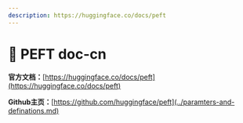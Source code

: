 ```yaml
---
description: https://huggingface.co/docs/peft
---
```


# 🥳 PEFT doc-cn

&#x20;**官方文档：**[https://huggingface.co/docs/peft](https://huggingface.co/docs/peft)

**Github主页：**[https://github.com/huggingface/peft](../paramters-and-definations.md)



